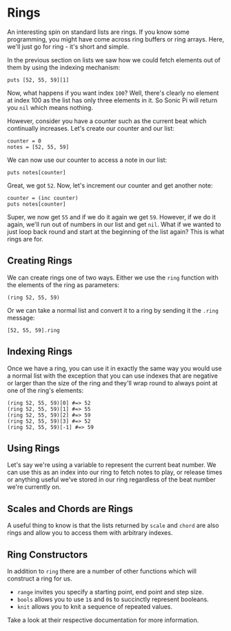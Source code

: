 # Rings

An interesting spin on standard lists are rings. If you know some
programming, you might have come across ring buffers or ring
arrays. Here, we'll just go for ring - it's short and simple.

In the previous section on lists we saw how we could fetch elements out
of them by using the indexing mechanism:

```
puts [52, 55, 59][1]
```

Now, what happens if you want index `100`? Well, there's clearly no
element at index 100 as the list has only three elements in it. So Sonic
Pi will return you `nil` which means nothing.

However, consider you have a counter such as the current beat which
continually increases. Let's create our counter and our list:

```
counter = 0
notes = [52, 55, 59]
```

We can now use our counter to access a note in our list:

```
puts notes[counter]
```

Great, we got `52`. Now, let's increment our counter and get another
note:

```
counter = (inc counter)
puts notes[counter]
```

Super, we now get `55` and if we do it again we get `59`. However, if we
do it again, we'll run out of numbers in our list and get `nil`. What if
we wanted to just loop back round and start at the beginning of the list
again? This is what rings are for.

## Creating Rings

We can create rings one of two ways. Either we use the `ring` function
with the elements of the ring as parameters:

```
(ring 52, 55, 59)
```

Or we can take a normal list and convert it to a ring by sending it the
`.ring` message:

```
[52, 55, 59].ring
```

## Indexing Rings

Once we have a ring, you can use it in exactly the same way you would
use a normal list with the exception that you can use indexes that are
negative or larger than the size of the ring and they'll wrap round to
always point at one of the ring's elements:

```
(ring 52, 55, 59)[0] #=> 52
(ring 52, 55, 59)[1] #=> 55
(ring 52, 55, 59)[2] #=> 59
(ring 52, 55, 59)[3] #=> 52
(ring 52, 55, 59)[-1] #=> 59
```

## Using Rings

Let's say we're using a variable to represent the current beat
number. We can use this as an index into our ring to fetch notes to
play, or release times or anything useful we've stored in our ring
regardless of the beat number we're currently on.

## Scales and Chords are Rings

A useful thing to know is that the lists returned by `scale` and `chord`
are also rings and allow you to access them with arbitrary indexes.

## Ring Constructors

In addition to `ring` there are a number of other functions which will
construct a ring for us.

* `range` invites you specify a starting point, end point and step size.
* `bools` allows you to use `1`s and `0`s to succinctly represent booleans.
* `knit` allows you to knit a sequence of repeated values.

Take a look at their respective documentation for more information.

